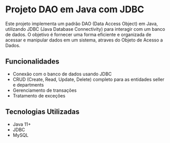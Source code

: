 # Projeto DAO em Java com JDBC

Este projeto implementa um padrão DAO (Data Access Object) em Java, utilizando JDBC (Java Database Connectivity) para interagir com um banco de dados. 
O objetivo é fornecer uma forma eficiente e organizada de acessar e manipular dados em um sistema, atraves do Objeto de Acesso a Dados.

## Funcionalidades

- Conexão com o banco de dados usando JDBC
- CRUD (Create, Read, Update, Delete) completo para as entidades seller e departments
- Gerenciamento de transações
- Tratamento de exceções

## Tecnologias Utilizadas

- Java 11+
- JDBC
- MySQL
